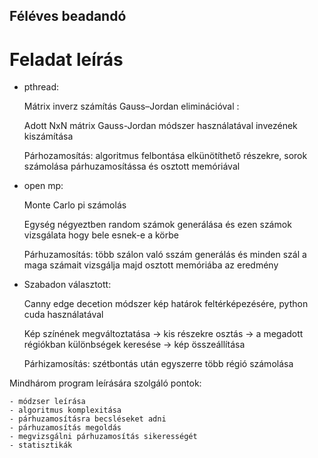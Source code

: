 ## Féléves beadandó

# Feladat leírás
- pthread:

	Mátrix inverz számítás Gauss–Jordan eliminációval :
	
	Adott NxN mátrix Gauss-Jordan módszer használatával invezének kiszámítása
	
	Párhozamosítás: algoritmus felbontása elkünötíthető részekre, sorok számolása párhuzamosítássa és osztott memóriával

- open mp:

	Monte Carlo pi számolás
	
	Egység négyeztben random számok generálása és ezen számok vizsgálata hogy bele esnek-e a körbe
	
	Párhuzamosítás: több szálon való sszám generálás és minden szál a maga számait vizsgálja majd osztott memóriába az eredmény

- Szabadon választott:

	Canny edge decetion módszer kép határok feltérképezésére, python cuda használatával
	
	Kép színének megváltoztatása -> kis részekre osztás -> a megadott régiókban különbségek keresése -> kép összeállítása
	
	Párhizamosítás: szétbontás után egyszerre több régió számolása
	
Mindhárom program leírására szolgáló pontok:

	- módzser leírása
	- algoritmus komplexitása
	- párhuzamosításra becsléseket adni
	- párhuzamosítás megoldás
	- megvizsgálni párhuzamosítás sikerességét
	- statisztikák
